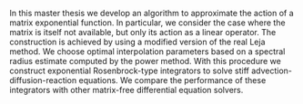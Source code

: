 In this master thesis we develop an algorithm to approximate the action of a matrix exponential function. In particular, we consider the case where the matrix is itself not available, but only its action as a linear operator. The construction is achieved by using a modified version of the real Leja method. We choose optimal interpolation parameters based on a spectral radius estimate computed by the power method. With this procedure we construct exponential Rosenbrock-type integrators to solve stiff advection-diffusion-reaction equations. We compare the performance of these integrators with other matrix-free differential equation solvers.
